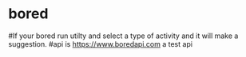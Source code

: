# bored
#If your bored run utilty and select a type of activity and it will make a suggestion.
#api is https://www.boredapi.com a test api
